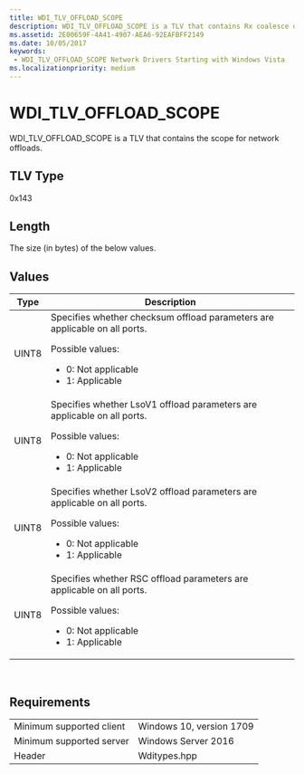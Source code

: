 ```yaml
---
title: WDI_TLV_OFFLOAD_SCOPE
description: WDI_TLV_OFFLOAD_SCOPE is a TLV that contains Rx coalesce offload capabilities.
ms.assetid: 2E00659F-4A41-4907-AEA6-92EAFBFF2149
ms.date: 10/05/2017
keywords:
 - WDI_TLV_OFFLOAD_SCOPE Network Drivers Starting with Windows Vista
ms.localizationpriority: medium
---
```


# WDI_TLV_OFFLOAD_SCOPE


WDI_TLV_OFFLOAD_SCOPE is a TLV that contains the scope for network offloads.

## TLV Type


0x143

## Length


The size (in bytes) of the below values.

## Values

| Type | Description |
| --- | --- |
| UINT8 | Specifies whether checksum offload parameters are applicable on all ports. <p>Possible values:</p> <ul><li>0: Not applicable</li><li>1: Applicable</li></ul> |
| UINT8 | Specifies whether LsoV1 offload parameters are applicable on all ports. <p>Possible values:</p> <ul><li>0: Not applicable</li><li>1: Applicable</li></ul> |
| UINT8 | Specifies whether LsoV2 offload parameters are applicable on all ports. <p>Possible values:</p> <ul><li>0: Not applicable</li><li>1: Applicable</li></ul> |
| UINT8 | Specifies whether RSC offload parameters are applicable on all ports. <p>Possible values:</p> <ul><li>0: Not applicable</li><li>1: Applicable</li></ul> |
 

## Requirements

| | |
| --- | --- |
| Minimum supported client | Windows 10, version 1709 |
| Minimum supported server | Windows Server 2016 |
| Header | Wditypes.hpp |




